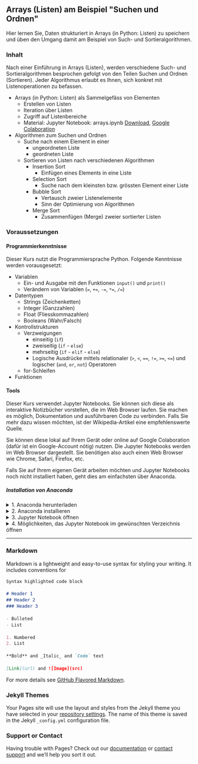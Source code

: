 ## Arrays (Listen) am Beispiel "Suchen und Ordnen"

Hier lernen Sie, Daten strukturiert in Arrays (in Python: Listen) zu speichern und üben den Umgang damit am Beispiel von Such- und Sortieralgorithmen.

### Inhalt

Nach einer Einführung in Arrays (Listen), werden verschiedene Such- und Sortieralgorithmen besprochen gefolgt von den Teilen Suchen und Ordnen (Sortieren). Jeder Algorithmus erlaubt es Ihnen, sich konkret mit Listenoperationen zu befassen.

* Arrays (in Python: Listen) als Sammelgefäss von Elementen
    * Erstellen von Listen
    * Iteration über Listen
    * Zugriff auf Listenbereiche
    * Material:
      Jupyter Notebook: arrays.ipynb [Download](), [Google Colaboration]()
* Algorithmen zum Suchen und Ordnen
   * Suche nach einem Element in einer 
      * ungeordneten Liste
      * geordneten Liste
   * Sortieren von Listen nach verschiedenen Algorithmen
      * Insertion Sort
         * Einfügen eines Elements in eine Liste
      * Selection Sort
         * Suche nach dem kleinsten bzw. grössten Element einer Liste
      * Bubble Sort
         * Vertausch zweier Listenelemente
         * Sinn der Optimierung von Algorithmen
      * Merge Sort
         * Zusammenfügen (Merge) zweier sortierter Listen 

### Voraussetzungen

#### Programmierkenntnisse
Dieser Kurs nutzt die Programmiersprache Python. Folgende Kenntnisse werden vorausgesetzt:

* Variablen
  *  Ein- und Ausgabe mit den Funktionen `input()` und `print()`
  *  Verändern von Variablen (`=`, `+=`, `-=`, `*=`, `/=`)
* Datentypen
  *  Strings (Zeichenketten)
  *  Integer (Ganzzahlen)
  *  Float (Fliesskommazahlen)
  *  Booleans (Wahr/Falsch)
* Kontrollstrukturen
  * Verzweigungen 
    * einseitig (`if`)
    * zweiseitig (`if` - `else`)
    * mehrseitig (`if` - `elif` - `else`)
    * Logische Ausdrücke mittels relationaler (`>`, `<`, `==`, `!=`, `>=`, `<=`) und logischer (`and`, `or`, `not`) Operatoren
  * for-Schleifen
* Funktionen

#### Tools

Dieser Kurs verwendet Jupyter Notebooks. Sie können sich diese als interaktive Notizbücher vorstellen, die im Web Browser laufen. Sie machen es möglich, Dokumentation und ausführbaren Code zu verbinden. Falls Sie mehr dazu wissen möchten, ist der Wikipedia-Artikel eine empfehlenswerte Quelle.


Sie können diese lokal auf Ihrem Gerät oder online auf Google Colaboration (dafür ist ein Google-Account nötig) nutzen. Die Jupyter Notebooks werden im Web Browser dargestellt. Sie benötigen also auch einen Web Browser wie Chrome, Safari, Firefox, etc.

Falls Sie auf Ihrem eigenen Gerät arbeiten möchten und Jupyter Notebooks noch nicht installiert haben, geht dies am einfachsten über Anaconda.

##### Installation von Anaconda

<details>
<summary>1. Anaconda herunterladen</summary>
   Sie können Anaconda <a href="https://www.anaconda.com/products/individual" target="_blank">hier herunterladen</a>.  
   <ul>
      <li>Die Individual-Lizenz ist für den Privat- und Ausbildungsbereich kostenlos.</li>
      <li>Ein Klick auf den Button "Download" unter dem obersten Abschnitt scrollt die Seite an den richtigen Ort.</li>
      <li>Wählen Sie das Download-File, das zu Ihrer Umgebung passt.
         <ul>
            <li>Für den <strong>Mac</strong> empfiehlt sich der graphische Installer.</li>
            <li><strong>Windows</strong>: Wenn Sie nicht sicher sind, ob Sie einen 32-bit- oder 64-bit-Prozessor haben:<br/>
                öffnen Sie ein Explorerfenster, Recktsklich auf "Die §ser PC" > Eigenschaften > Systemtyp.
               <img src="assets/images/contextmenue.png" alt="pfad" width="20%"/>
            <img src="assets/images/systeminfo.png" alt="pfad" width="60%"/>
            </li>
         </ul>
      </li>
   </ul>
</details>

<details>
   <summary>2. Anaconda installieren</summary>
   Folgen Sie den Instruktionen des Installers.  
   <ul>
      <li>Die entsprechenden Konfigurationen sollten bereits vorangewählt sein:
         <ul>
            <li>Install for: `Just me / Nur für mich installieren`</li>
            <li>Destination Folder (Pfad):<br/>
               <strong>Windows</strong>: `C:\users\IhrBenutzername\anaconda3`</li>
         </ul>
      </li>
      <li>Add Anaconda3 to my PATH environment variable</li>
      <li>Register Anaconda3 as my default Python 3.8: <it>Kein Haken</it> ist empfehlenswert, falls Sie noch andere Pythonprojekte mit anderen Tools verwenden.</li>
   </ul>
</details>


<details>
   <summary>3. Jupyter Notebook öffnen</summary>
   Es gibt verschiedene Möglichkeiten, wie Sie Jupyter Notebook starten können.
   <ul>
      <li>Am einfachsten starten Sie Jupyter über das Programm <it>Anaconda Navigator</it>.<br/>
         Öffnen Sie das Programm <it>Anaconda Navigator</it>.
         <ul>
            <li><strong>Mac</strong>:<br/>
               Sie finden es am einfachsten über die Spotlight-Suche mit [⌘ + Leertaste].</li>
            <li><strong>Windows</strong>:<br/>
               Sie finden es über den Startknopf bei den Programmen unter A: Anaconda.<br/>
               <img src="assets/images/launch-navigator.png" alt="launch-navigator" width="30%"/>
            </li>
         </ul>
      </li>
      <li>Im <strong>Anaconda Navigator</strong> finden Sie Jupyter und andere Tools.<br/>
         <img src="assets/images/anaconda-navigator.png" alt="anaconda-navigator"/>
         <ul>   
            <li>Starten Sie Jupyter über den Button "Launch".</li>
            <li>In Ihrem Standard-Web-Browser sollte sich nun Jupyter öffnen.</li>
         </ul>
      </li>
      <li><strong>Windows</strong>: Jupyter Notebook direkt aus dem Start-Menü starten<br/>
         Der Webbrowser wird sich selbst öffnen.<br/>
      <img src="assets/images/launch-jupyter.png" alt="launch-jupyter" width="30%"/></li>
   </ul>
</details>


<details>
   <summary>4. Möglichkeiten, das Jupyter Notebook im gewünschten Verzeichnis öffnen</summary>
   Sie haben die Möglichkeit, Ihr Jupyter Notebook direkt im Verzeichnis Ihrer Wahl zu öffnen.
   <ul>
      <li><strong>Mac</strong>:<br/>
         <ul>
            <li>Öffnen Sie das Terminal und gehen Sie direkt ins Verzeichnis Ihrer Wahl<br/>
               `cd ~/schule/informatik/jupyter`</li>
            <li>Starten Sie das Jupyter Notebook mit dem Befehl<br/>
               `jupyter notebook`</li>
         </ul>
      </li>
      <li><strong>Windows</strong>:
         <ul>
            <li>In diesem Beispiel ist das Verzeichnis: `C:\Users\User\Jupyter`<br/>
               (Benutzername: "User")</li>
            <li>Machen Sie einen Shortcut des Jupyter Launchers auf den auf dem Desktop.
               <ul>
                  <li>Rechtsklick darauf -> Properties</li>
                  <li>Nun können Sie in den Feldern Target bzw. Start in `%USERPROFILE%` bzw. `%HOMEPATH%` durch Ihren Pfad ersetzen:<br/>
                     <img src="assets/images/installation-path.png" alt="pfad" width="80%"/>
                  </li>
               </ul>
            </li>
         </ul>
      </li>
   </ul>

</details>  


------

### Markdown

Markdown is a lightweight and easy-to-use syntax for styling your writing. It includes conventions for

```markdown
Syntax highlighted code block

# Header 1
## Header 2
### Header 3

- Bulleted
- List

1. Numbered
2. List

**Bold** and _Italic_ and `Code` text

[Link](url) and ![Image](src)
```

For more details see [GitHub Flavored Markdown](https://guides.github.com/features/mastering-markdown/).

### Jekyll Themes

Your Pages site will use the layout and styles from the Jekyll theme you have selected in your [repository settings](https://github.com/donze-informatik/suchen-und-ordnen/settings/pages). The name of this theme is saved in the Jekyll `_config.yml` configuration file.

### Support or Contact

Having trouble with Pages? Check out our [documentation](https://docs.github.com/categories/github-pages-basics/) or [contact support](https://support.github.com/contact) and we’ll help you sort it out.

